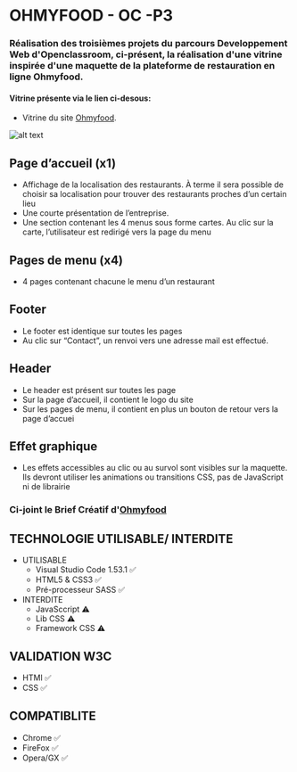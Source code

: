 # OHMYFOOD - OC -P3

### Réalisation des troisièmes projets du parcours Developpement Web d'Openclassroom, ci-présent, la réalisation d'une vitrine inspirée d'une maquette de la plateforme de restauration en ligne Ohmyfood.
#### Vitrine présente via le lien ci-desous:
- Vitrine du site [Ohmyfood](https://coaxoda.github.io).

![alt text](https://i.ibb.co/LRGm99x/Presentation-Ohmyfood.jpg")

## Page d’accueil (x1)
-  Affichage de la localisation des restaurants. À terme il sera possible de choisir sa
localisation pour trouver des restaurants proches d’un certain lieu
-  Une courte présentation de l’entreprise.
-  Une section contenant les 4 menus sous forme cartes. Au clic sur la carte,
l’utilisateur est redirigé vers la page du menu

## Pages de menu (x4)
- 4 pages contenant chacune le menu d’un restaurant

## Footer
-  Le footer est identique sur toutes les pages
-  Au clic sur “Contact”, un renvoi vers une adresse mail est effectué.

## Header
-  Le header est présent sur toutes les page
-  Sur la page d’accueil, il contient le logo du site
-  Sur les pages de menu, il contient en plus un bouton de retour vers la page d’accuei

## Effet graphique
- Les effets accessibles au clic ou au survol sont visibles sur la maquette. Ils devront utiliser
les animations ou transitions CSS, pas de JavaScript ni de librairie

### Ci-joint le Brief Créatif d'[Ohmyfood](https://s3-eu-west-1.amazonaws.com/course.oc-static.com/projects/DW_P3/Brief%20cre%CC%81atif%20-%20Ohmyfood!.pdf)

## TECHNOLOGIE UTILISABLE/ INTERDITE
- UTILISABLE
  - Visual Studio Code 1.53.1 	&#x2705;
  - HTML5 & CSS3 	&#x2705;
  - Pré-processeur SASS 	&#x2705;
- INTERDITE
  - JavaSccript ⚠
  - Lib CSS ⚠
  - Framework CSS ⚠
## VALIDATION W3C 
 - HTMl ✅
 - CSS ✅
## COMPATIBLITE
 - Chrome ✅
 - FireFox ✅
 - Opera/GX ✅
